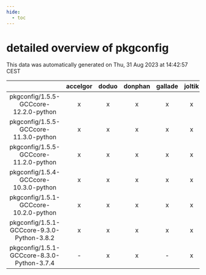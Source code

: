 ```yaml
---
hide:
  - toc
---
```


detailed overview of pkgconfig
==============================


This data was automatically generated on Thu, 31 Aug 2023 at 14:42:57 CEST  

| |accelgor|doduo|donphan|gallade|joltik|skitty|swalot|victini|
| :---: | :---: | :---: | :---: | :---: | :---: | :---: | :---: | :---: |
|pkgconfig/1.5.5-GCCcore-12.2.0-python|x|x|x|x|x|x|x|x|
|pkgconfig/1.5.5-GCCcore-11.3.0-python|x|x|x|x|x|x|x|x|
|pkgconfig/1.5.5-GCCcore-11.2.0-python|x|x|x|x|x|x|x|x|
|pkgconfig/1.5.4-GCCcore-10.3.0-python|x|x|x|x|x|x|x|x|
|pkgconfig/1.5.1-GCCcore-10.2.0-python|x|x|x|x|x|x|x|x|
|pkgconfig/1.5.1-GCCcore-9.3.0-Python-3.8.2|x|x|x|x|x|x|x|x|
|pkgconfig/1.5.1-GCCcore-8.3.0-Python-3.7.4|-|x|x|-|x|x|x|x|
